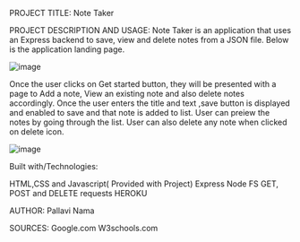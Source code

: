PROJECT TITLE:
Note Taker

PROJECT DESCRIPTION AND USAGE:
Note Taker is an application that uses an Express backend to save, view and delete notes from a JSON file. Below is the application landing page. 

![image](https://user-images.githubusercontent.com/61402034/78417891-e6105c00-7604-11ea-9864-38cdaa60e65c.png)

Once the user clicks on Get started button, they will be presented with a page to Add a note, View an existing note and also delete notes accordingly. Once the user enters the title and text ,save button is displayed and enabled to save and that note is added to list. User can preiew the notes by going through the list. User can also delete any note when clicked on delete icon.

![image](https://user-images.githubusercontent.com/61402034/78417942-66cf5800-7605-11ea-94d3-a7e70aeb8392.png)


Built with/Technologies:

HTML,CSS and Javascript( Provided with Project)
Express 
Node FS
GET, POST and DELETE requests
HEROKU

AUTHOR:
Pallavi Nama

SOURCES:
Google.com
W3schools.com

